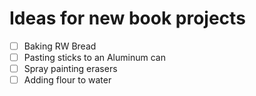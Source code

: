 # Ideas for new book projects

- [ ] Baking RW Bread
- [ ] Pasting sticks to an Aluminum can
- [ ] Spray painting erasers
- [ ] Adding flour to water
